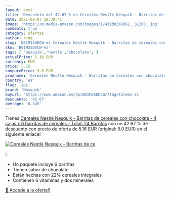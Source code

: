 ```yaml
---
layout: post
title: 'Descuento del 42.67 % en Cereales Nestlé Nesquik - Barritas de ce'
date: 2021-02-07 18:39:41
image: 'https://m.media-amazon.com/images/I/419dnZa1RGL._SL200_.jpg'
comments: true
category: ofertas
author: ring
slug: 'B01M35DDCW-es Cereales Nestlé Nesquik - Barritas de cereales con...'
sku: 'B01M35DDCW-es'
tags: [ 'nesquik','nestlé','chocolate', ]
actualPrice: 5.16 EUR
currency: EUR
price: 5.16
comparePrice: 9.0 EUR
prodname: 'Cereales Nestlé Nesquik - Barritas de cereales con chocolate - 4 cajas x 6 barritas de cereales - Total: 24 Barritas'
country: 'es'
flag: '🇪🇸'
brand: 'Nesquik'
buyurl: 'https://www.amazon.es/dp/B01M35DDCW/?tag=tolees-21'
descuento: '42.67'
average: '6.345'
---
```


Tienes [Cereales Nestlé Nesquik - Barritas de cereales con chocolate - 4 cajas x 6 barritas de cereales - Total: 24 Barritas](https://www.amazon.es/dp/B01M35DDCW/?tag=tolees-21) con un 42.67 % de descuento con precio de oferta de 5.16 EUR (original: 9.0 EUR) en el siguiente enlace!

[![Cereales Nestlé Nesquik - Barritas de ce](https://m.media-amazon.com/images/I/419dnZa1RGL._SL200_.jpg)](https://www.amazon.es/dp/B01M35DDCW/?tag=tolees-21)

ℹ️:

- Un paquete incluye 6 barritas
- Tienen sabor de chocolate
- Están hechas con 22% cereales integrales
- Contienen 6 vitaminas y dos minerales

[🛒 Accede a la oferta!!](https://www.amazon.es/dp/B01M35DDCW/?tag=tolees-21)

